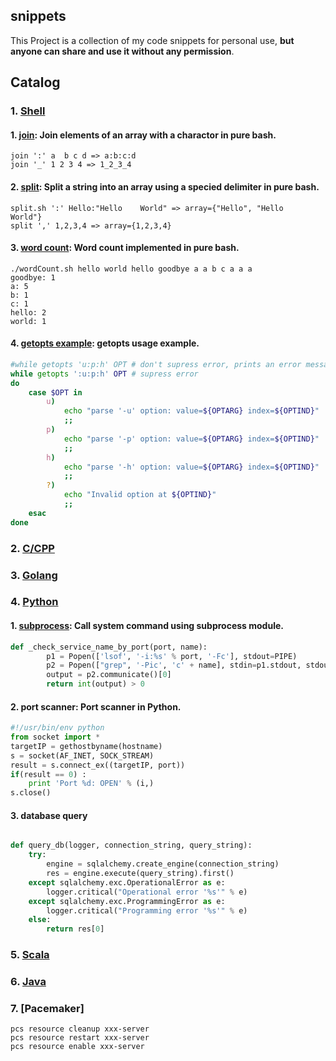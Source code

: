 ## snippets

This Project is a collection of my code snippets for personal use, **but anyone can share and use it without any permission**.

## Catalog

### 1. [Shell](./shell)

#### 1. [join](shell/join.sh): Join elements of an array with a charactor in pure bash.

```
join ':' a  b c d => a:b:c:d
join '_' 1 2 3 4 => 1_2_3_4
```

#### 2. [split](shell/split.sh): Split a string into an array using a specied delimiter in pure bash.

```
split.sh ':' Hello:"Hello    World" => array={"Hello", "Hello    World"}
split ',' 1,2,3,4 => array={1,2,3,4}
```

#### 3. [word count](shell/wordCount.sh): Word count implemented in pure bash.

```
./wordCount.sh hello world hello goodbye a a b c a a a
goodbye: 1
a: 5
b: 1
c: 1
hello: 2
world: 1
```

#### 4. [getopts example](shell/getopts.sh): getopts usage example.

```bash
#while getopts 'u:p:h' OPT # don't supress error, prints an error message and unset OPTARG.
while getopts ':u:p:h' OPT # supress error
do
    case $OPT in
        u)
            echo "parse '-u' option: value=${OPTARG} index=${OPTIND}"
            ;;
        p)
            echo "parse '-p' option: value=${OPTARG} index=${OPTIND}"
            ;;
        h)
            echo "parse '-h' option: value=${OPTARG} index=${OPTIND}"
            ;;
        ?)
            echo "Invalid option at ${OPTIND}"
            ;;
    esac
done
```

### 2. [C/CPP](./cpp)

### 3. [Golang](./golang)

### 4. [Python](./python)

#### 1. [subprocess](python/test_subprocess.py): Call system command using subprocess module.

```python
def _check_service_name_by_port(port, name):
        p1 = Popen(['lsof', '-i:%s' % port, '-Fc'], stdout=PIPE)
        p2 = Popen(["grep", '-Pic', 'c' + name], stdin=p1.stdout, stdout=PIPE)
        output = p2.communicate()[0]
        return int(output) > 0
```

#### 2. port scanner: Port scanner in Python.

```python
#!/usr/bin/env python
from socket import *
targetIP = gethostbyname(hostname)
s = socket(AF_INET, SOCK_STREAM)
result = s.connect_ex((targetIP, port))
if(result == 0) :
    print 'Port %d: OPEN' % (i,)
s.close()
```

#### 3. database query

```python

def query_db(logger, connection_string, query_string):
    try:
        engine = sqlalchemy.create_engine(connection_string)
        res = engine.execute(query_string).first()
    except sqlalchemy.exc.OperationalError as e:
        logger.critical("Operational error '%s'" % e)
    except sqlalchemy.exc.ProgrammingError as e:
        logger.critical("Programming error '%s'" % e)
    else:
        return res[0]
```

### 5. [Scala](./scala)

### 6. [Java](./java)


### 7. [Pacemaker]

```
pcs resource cleanup xxx-server
pcs resource restart xxx-server
pcs resource enable xxx-server
```
